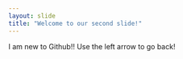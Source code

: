 ```yaml
---
layout: slide
title: "Welcome to our second slide!"
---
```

I am new to Github!!
Use the left arrow to go back!
